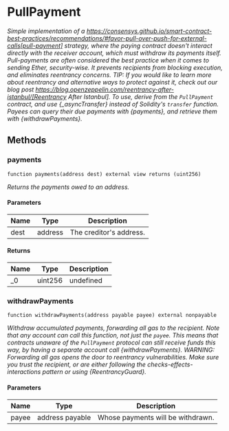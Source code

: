 # PullPayment







*Simple implementation of a https://consensys.github.io/smart-contract-best-practices/recommendations/#favor-pull-over-push-for-external-calls[pull-payment] strategy, where the paying contract doesn&#39;t interact directly with the receiver account, which must withdraw its payments itself. Pull-payments are often considered the best practice when it comes to sending Ether, security-wise. It prevents recipients from blocking execution, and eliminates reentrancy concerns. TIP: If you would like to learn more about reentrancy and alternative ways to protect against it, check out our blog post https://blog.openzeppelin.com/reentrancy-after-istanbul/[Reentrancy After Istanbul]. To use, derive from the `PullPayment` contract, and use {_asyncTransfer} instead of Solidity&#39;s `transfer` function. Payees can query their due payments with {payments}, and retrieve them with {withdrawPayments}.*

## Methods

### payments

```solidity
function payments(address dest) external view returns (uint256)
```



*Returns the payments owed to an address.*

#### Parameters

| Name | Type | Description |
|---|---|---|
| dest | address | The creditor&#39;s address. |

#### Returns

| Name | Type | Description |
|---|---|---|
| _0 | uint256 | undefined |

### withdrawPayments

```solidity
function withdrawPayments(address payable payee) external nonpayable
```



*Withdraw accumulated payments, forwarding all gas to the recipient. Note that _any_ account can call this function, not just the `payee`. This means that contracts unaware of the `PullPayment` protocol can still receive funds this way, by having a separate account call {withdrawPayments}. WARNING: Forwarding all gas opens the door to reentrancy vulnerabilities. Make sure you trust the recipient, or are either following the checks-effects-interactions pattern or using {ReentrancyGuard}.*

#### Parameters

| Name | Type | Description |
|---|---|---|
| payee | address payable | Whose payments will be withdrawn. |




